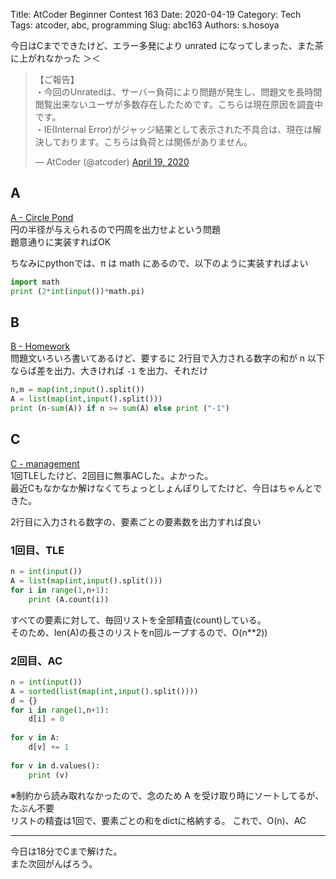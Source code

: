 Title: AtCoder Beginner Contest 163
Date: 2020-04-19
Category: Tech
Tags: atcoder, abc, programming
Slug: abc163
Authors: s.hosoya

今日はCまでできたけど、エラー多発により unrated になってしまった、また茶に上がれなかった ＞＜    
<blockquote class="twitter-tweet"><p lang="ja" dir="ltr">【ご報告】<br>・今回のUnratedは、サーバー負荷により問題が発生し、問題文を長時間閲覧出来ないユーザが多数存在したためです。こちらは現在原因を調査中です。<br>・IE(Internal Error)がジャッジ結果として表示された不具合は、現在は解決しております。こちらは負荷とは関係がありません。</p>&mdash; AtCoder (@atcoder) <a href="https://twitter.com/atcoder/status/1251860015448592384?ref_src=twsrc%5Etfw">April 19, 2020</a></blockquote> <script async src="https://platform.twitter.com/widgets.js" charset="utf-8"></script>

## A

[A - Circle Pond](https://atcoder.jp/contests/abc163/tasks/abc163_a)  
円の半径が与えられるので円周を出力せよという問題  
題意通りに実装すればOK  

ちなみにpythonでは、π は math にあるので、以下のように実装すればよい

```a.py
import math
print (2*int(input())*math.pi)
```

## B

[B - Homework](https://atcoder.jp/contests/abc163/tasks/abc163_b)  
問題文いろいろ書いてあるけど、要するに 2行目で入力される数字の和が n 以下ならば差を出力、大きければ `-1` を出力、それだけ

```b.py
n,m = map(int,input().split())
A = list(map(int,input().split()))
print (n-sum(A)) if n >= sum(A) else print ("-1")
```

## C

[C - management](https://atcoder.jp/contests/abc163/tasks/abc163_c)  
1回TLEしたけど、2回目に無事ACした。よかった。  
最近Cもなかなか解けなくてちょっとしょんぼりしてたけど、今日はちゃんとできた。  

2行目に入力される数字の、要素ごとの要素数を出力すれば良い  

### 1回目、TLE  

```c1.py
n = int(input())
A = list(map(int,input().split()))
for i in range(1,n+1):
    print (A.count(i))
```
すべての要素に対して、毎回リストを全部精査(count)している。  
そのため、len(A)の長さのリストをn回ループするので、O(n**2)) 

### 2回目、AC

```c2.py
n = int(input())
A = sorted(list(map(int,input().split())))
d = {}
for i in range(1,n+1):
    d[i] = 0
 
for v in A:
    d[v] += 1
 
for v in d.values():
    print (v)
```
※制約から読み取れなかったので、念のため A を受け取り時にソートしてるが、たぶん不要  
リストの精査は1回で、要素ごとの和をdictに格納する。
これで、O(n)、AC

---

今日は18分でCまで解けた。  
また次回がんばろう。  
